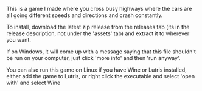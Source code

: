 This is a game I made where you cross busy highways where the cars are all going different speeds and directions and crash constantly.

To install, download the latest zip release from the releases tab (its in the release description, not under the 'assets' tab) and extract it to wherever you want.

If on Windows, it will come up with a message saying that this file shouldn't be run on your computer, just click 'more info' and then 'run anyway'.

You can also run this game on Linux if you have Wine or Lutris installed, either add the game to Lutris, or right click the executable and select 'open with' and select Wine
